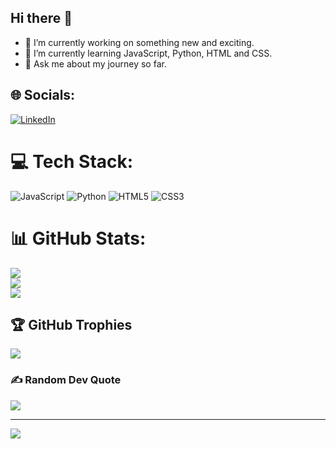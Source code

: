 ## Hi there 👋

- 🔭 I’m currently working on something new and exciting.
- 🌱 I’m currently learning JavaScript, Python, HTML and CSS.
- 💬 Ask me about my journey so far.
<!--
Here are some ideas to get you started:
**JuanV3/JuanV3** is a ✨ _special_ ✨ repository because its `README.md` (this file) appears on your GitHub profile.
- 👯 I’m looking to collaborate on ...
- 🤔 I’m looking for help with ...
- 📫 How to reach me: ...
- 😄 Pronouns: ...
- ⚡ Fun fact: ...
-->





## 🌐 Socials:
[![LinkedIn](https://img.shields.io/badge/LinkedIn-%230077B5.svg?logo=linkedin&logoColor=white)](https://linkedin.com/in/www.linkedin.com/in/juan-velez-a847b1303) 

# 💻 Tech Stack:
![JavaScript](https://img.shields.io/badge/javascript-%23323330.svg?style=for-the-badge&logo=javascript&logoColor=%23F7DF1E) ![Python](https://img.shields.io/badge/python-3670A0?style=for-the-badge&logo=python&logoColor=ffdd54)
![HTML5](https://img.shields.io/badge/html5-%23E34F26.svg?style=for-the-badge&logo=html5&logoColor=white)
![CSS3](https://img.shields.io/badge/css3-%231572B6.svg?style=for-the-badge&logo=css3&logoColor=white)



# 📊 GitHub Stats:
![](https://github-readme-stats.vercel.app/api?username=JuanV3&theme=blueberry&hide_border=false&include_all_commits=false&count_private=false)<br/>
![](https://github-readme-streak-stats.herokuapp.com/?user=JuanV3&theme=blueberry&hide_border=false)<br/>
![](https://github-readme-stats.vercel.app/api/top-langs/?username=JuanV3&theme=blueberry&hide_border=false&include_all_commits=false&count_private=false&layout=compact)

## 🏆 GitHub Trophies
![](https://github-profile-trophy.vercel.app/?username=JuanV3&theme=tokyonight&no-frame=false&no-bg=true&margin-w=4)

### ✍️ Random Dev Quote
![](https://quotes-github-readme.vercel.app/api?type=horizontal&theme=radical)

---
[![](https://visitcount.itsvg.in/api?id=JuanV3&icon=10&color=1)](https://visitcount.itsvg.in)

<!-- Proudly created with GPRM ( https://gprm.itsvg.in ) -->
